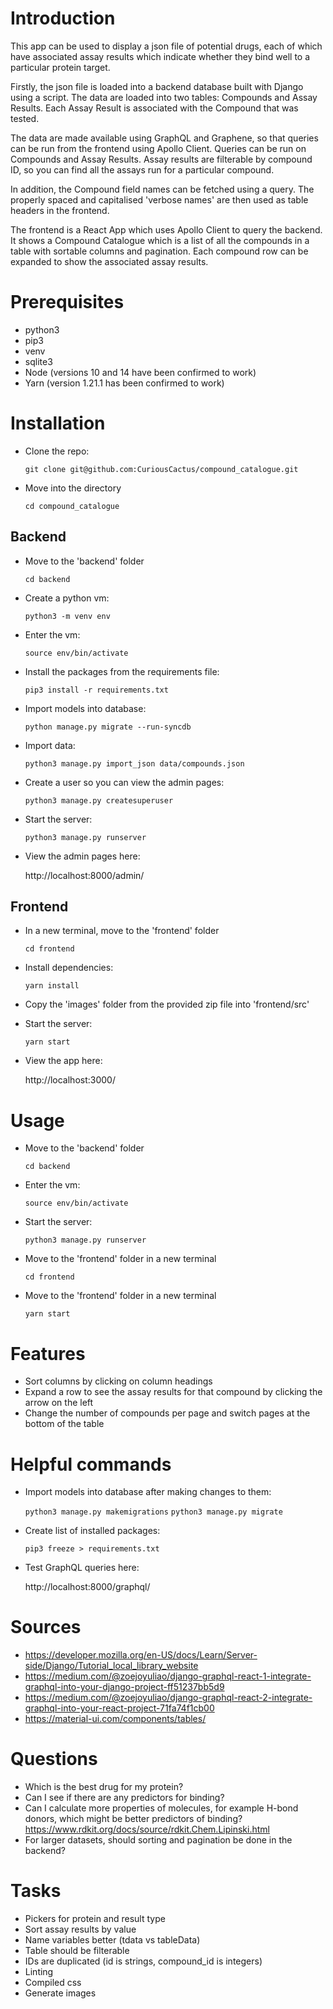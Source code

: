 # Introduction

This app can be used to display a json file of potential drugs, each of which have associated assay results which indicate whether they bind well to a particular protein target.

Firstly, the json file is loaded into a backend database built with Django using a script. The data are loaded into two tables: Compounds and Assay Results. Each Assay Result is associated with the Compound that was tested.

The data are made available using GraphQL and Graphene, so that queries can be run from the frontend using Apollo Client. Queries can be run on Compounds and Assay Results. Assay results are filterable by compound ID, so you can find all the assays run for a particular compound.

In addition, the Compound field names can be fetched using a query. The properly spaced and capitalised 'verbose names' are then used as table headers in the frontend.

The frontend is a React App which uses Apollo Client to query the backend. It shows a Compound Catalogue which is a list of all the compounds in a table with sortable columns and pagination. Each compound row can be expanded to show the associated assay results.

# Prerequisites

- python3
- pip3
- venv
- sqlite3
- Node (versions 10 and 14 have been confirmed to work)
- Yarn (version 1.21.1 has been confirmed to work)

# Installation

- Clone the repo:

  `git clone git@github.com:CuriousCactus/compound_catalogue.git`

- Move into the directory

  `cd compound_catalogue`

## Backend

- Move to the 'backend' folder

  `cd backend`

- Create a python vm:

  `python3 -m venv env`

- Enter the vm:

  `source env/bin/activate`

- Install the packages from the requirements file:

  `pip3 install -r requirements.txt`

- Import models into database:

  `python manage.py migrate --run-syncdb`

- Import data:

  `python3 manage.py import_json data/compounds.json`

- Create a user so you can view the admin pages:

  `python3 manage.py createsuperuser`

- Start the server:

  `python3 manage.py runserver`

- View the admin pages here:

  http://localhost:8000/admin/

## Frontend

- In a new terminal, move to the 'frontend' folder

  `cd frontend`

- Install dependencies:

  `yarn install`

- Copy the 'images' folder from the provided zip file into 'frontend/src'

- Start the server:

  `yarn start`

- View the app here:

  http://localhost:3000/

# Usage

- Move to the 'backend' folder

  `cd backend`

- Enter the vm:

  `source env/bin/activate`

- Start the server:

  `python3 manage.py runserver`

- Move to the 'frontend' folder in a new terminal

  `cd frontend`

- Move to the 'frontend' folder in a new terminal

  `yarn start`

# Features

- Sort columns by clicking on column headings
- Expand a row to see the assay results for that compound by clicking the arrow on the left
- Change the number of compounds per page and switch pages at the bottom of the table

# Helpful commands

- Import models into database after making changes to them:

  `python3 manage.py makemigrations`
  `python3 manage.py migrate`

- Create list of installed packages:

  `pip3 freeze > requirements.txt`

- Test GraphQL queries here:

  http://localhost:8000/graphql/

# Sources

- https://developer.mozilla.org/en-US/docs/Learn/Server-side/Django/Tutorial_local_library_website
- https://medium.com/@zoejoyuliao/django-graphql-react-1-integrate-graphql-into-your-django-project-ff51237bb5d9
- https://medium.com/@zoejoyuliao/django-graphql-react-2-integrate-graphql-into-your-react-project-71fa74f1cb00
- https://material-ui.com/components/tables/

# Questions

- Which is the best drug for my protein?
- Can I see if there are any predictors for binding?
- Can I calculate more properties of molecules, for example H-bond donors, which might be better predictors of binding?
  https://www.rdkit.org/docs/source/rdkit.Chem.Lipinski.html
- For larger datasets, should sorting and pagination be done in the backend?

# Tasks

- Pickers for protein and result type
- Sort assay results by value
- Name variables better (tdata vs tableData)
- Table should be filterable
- IDs are duplicated (id is strings, compound_id is integers)
- Linting
- Compiled css
- Generate images
